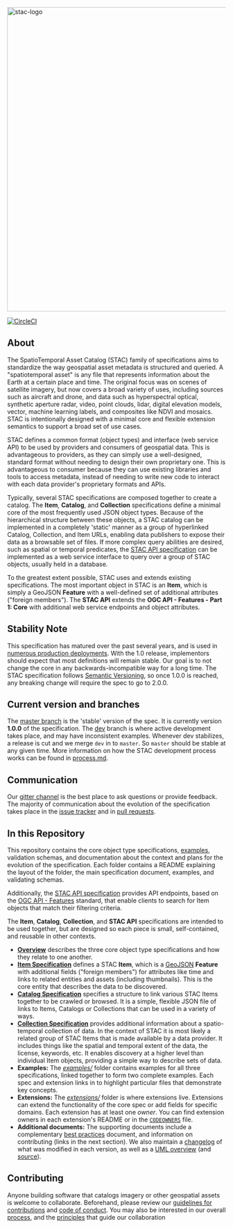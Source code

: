 <img src="https://github.com/radiantearth/stac-site/raw/master/images/logo/stac-030-long.png" alt="stac-logo" width="700"/>

[![CircleCI](https://circleci.com/gh/radiantearth/stac-spec.svg?style=svg)](https://circleci.com/gh/radiantearth/stac-spec)

## About

The SpatioTemporal Asset Catalog (STAC) family of specifications aims to standardize the way
geospatial asset metadata is structured and queried. A "spatiotemporal asset" is any file 
that represents information about the Earth at a certain place and time. The original focus was on scenes of satellite
imagery, but now covers a broad variety of uses, including sources such as aircraft and drone, and data such as hyperspectral optical, synthetic aperture radar, video, point clouds, lidar, digital elevation models, vector, machine learning labels, and composites like NDVI and mosaics. STAC is intentionally designed with a minimal core and flexible extension semantics to support a broad set of use cases.

STAC defines a common format (object types) and interface (web service API) to be used by providers and consumers of geospatial data.  This is advantageous to providers, as they can simply use a well-designed, standard format without needing to design their own proprietary one. This is advantageous to consumer because they can use existing libraries and tools to access metadata, instead of needing to write new code to interact with each data provider's proprietary formats and APIs. 

Typically, several STAC specifications are composed together to create a catalog. The **Item**, **Catalog**, and **Collection** specifications define a minimal core of the most frequently used JSON object types. Because of the hierarchical structure between these objects, a STAC catalog can be implemented in a completely 'static' manner as a group of hyperlinked Catalog, Collection, and Item URLs, enabling data publishers to expose their data as a browsable set of files. If more complex query abilities are desired, such as spatial or temporal predicates, the [STAC API specification](https://github.com/radiantearth/stac-api-spec/) can be implemented as a web service interface to query over a group of STAC objects, usually held in a database.

To the greatest extent possible, STAC uses and extends existing specifications. The most important object in STAC is an **Item**, which is simply a GeoJSON **Feature** with a well-defined set of additional attributes ("foreign members"). The **STAC API** extends the **OGC API - Features - Part 1: Core** with additional web service endpoints and object attributes.

## Stability Note

This specification has matured over the past several years, and is used in [numerous production deployments](https://stacindex.org/catalogs). 
With the 1.0 release, implementors should expect that most definitions will remain stable. Our goal
is to not change the core in any backwards-incompatible way for a long time. The STAC specification follows [Semantic Versioning](https://semver.org/), so once 1.0.0 is reached, any breaking change will require the spec to go to 2.0.0. 

## Current version and branches

The [master branch](https://github.com/radiantearth/stac-spec/tree/master) is the 'stable' 
version of the spec. It is currently version **1.0.0** of the specification. The 
[dev](https://github.com/radiantearth/stac-spec/tree/dev) branch is where active development takes place, and may have inconsistent examples. 
Whenever dev stabilizes, a release is cut and we merge `dev` in to `master`. So `master` should be stable at any given time. 
More information on how the STAC development process works can be found in 
[process.md](process.md).

## Communication

Our [gitter channel](https://gitter.im/SpatioTemporal-Asset-Catalog/Lobby) is the best place to ask questions or provide feedback. The majority of communication about the evolution of 
the specification takes place in the [issue tracker](https://github.com/radiantearth/stac-spec/issues) and in 
[pull requests](https://github.com/radiantearth/stac-spec/pulls).

## In this Repository

This repository contains the core object type specifications, [examples](examples/), 
validation schemas, and documentation about the context and plans for the evolution of the 
specification. Each folder contains a README explaining the layout of the folder, the main specification document, examples, and validating schemas. 

Additionally, the [STAC API specification](https://github.com/radiantearth/stac-api-spec/) provides API endpoints, based on the [OGC API - Features](http://docs.opengeospatial.org/is/17-069r3/17-069r3.html) standard,
that enable clients to search for Item objects that match their filtering criteria. 

The 
**Item**, **Catalog**, **Collection**, and **STAC API** specifications are intended to be 
used together, but are designed so each piece is small, self-contained, and reusable in other contexts.

* **[Overview](overview.md)** describes the three core object type specifications and how they relate to one another.
* **[Item Specification](item-spec/)** defines a STAC **Item**, which is a [GeoJSON](http://geojson.org) **Feature**
with additional fields ("foreign members") for attributes like time and links to related entities and assets 
(including thumbnails). This is the core entity that describes the data to be discovered.
* **[Catalog Specification](catalog-spec/)** specifies a structure to link various STAC Items together to be crawled or browsed. It is a
simple, flexible JSON file of links to Items, Catalogs or Collections that can be used in a variety of ways.
* **[Collection Specification](collection-spec/)** provides additional information about a spatio-temporal collection of data.
In the context of STAC it is most likely a related group of STAC Items that is made available by a data provider.
It includes things like the spatial and temporal extent of the data, the license, keywords, etc.
It enables discovery at a higher level than individual Item objects, providing a simple way to describe sets of data.
* **Examples:** The *[examples/](examples)* folder contains examples for all three specifications, linked together to form two 
complete examples. Each spec and extension links in to highlight particular files that demonstrate key concepts.
* **Extensions:** The *[extensions/](extensions/)* folder is where extensions live. Extensions can extend the 
functionality of the core spec or add fields for specific domains. Each extension has at least one *owner*. You can find extension owners in each extension's README or in the [`CODEOWNERS`](.github/CODEOWNERS) file.
* **Additional documents:** The supporting documents include a complementary [best practices](best-practices.md) 
document, and information on contributing (links in the next section). We also maintain a [changelog](CHANGELOG.md) of
what was modified in each version, as well as a [UML overview](STAC-UML.pdf) (and [source](STAC-UML.drawio)). 

## Contributing

Anyone building software that catalogs imagery or other geospatial assets is welcome to collaborate.
Beforehand, please review our [guidelines for contributions](CONTRIBUTING.md) and [code of conduct](CODE_OF_CONDUCT.md). 
You may also be interested in our overall [process](process.md), and the [principles](principles.md) that guide our 
collaboration

